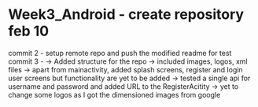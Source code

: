 # Week3_Android - create repository feb 10
commit 2 - setup remote repo and push the modified readme for test
commit 3 -
	-> Added structure for the repo
	-> included images, logos, xml files
	-> apart from mainactivity, added splash screens, register and login user screens but functionality are yet to be added
	-> tested a single api for username and password and added URL to the RegisterAcitity
	-> yet to change some logos as I got the dimensioned images from google
 
